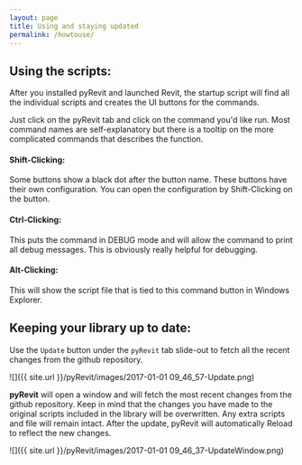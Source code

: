 ```yaml
---
layout: page
title: Using and staying updated
permalink: /howtouse/
---
```


## Using the scripts:
After you installed pyRevit and launched Revit, the startup script will find all the individual scripts and creates the UI buttons for the commands.

Just click on the pyRevit tab and click on the command you'd like run. Most command names are self-explanatory but there is a tooltip on the more complicated commands that describes the function.

#### Shift-Clicking:
Some buttons show a black dot after the button name. These buttons have their own configuration. You can open the configuration by Shift-Clicking on the button.

#### Ctrl-Clicking:
This puts the command in DEBUG mode and will allow the command to print all debug messages. This is obviously really helpful for debugging.

#### Alt-Clicking:
This will show the script file that is tied to this command button in Windows Explorer.

## Keeping your library up to date:
Use the `Update` button under the `pyRevit` tab slide-out to fetch all the recent changes from the github repository.

![]({{ site.url }}/pyRevit/images/2017-01-01 09_46_57-Update.png)

**pyRevit** will open a window and will fetch the most recent changes from the github repository. Keep in mind that the changes you have made to the original scripts included in the library will be overwritten. Any extra scripts and file will remain intact. After the update, pyRevit will automatically Reload to reflect the new changes.

![]({{ site.url }}/pyRevit/images/2017-01-01 09_46_37-UpdateWindow.png)